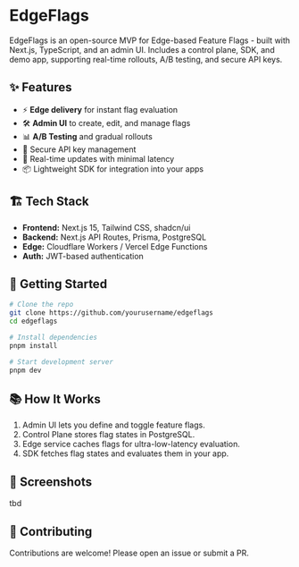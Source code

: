 # EdgeFlags
EdgeFlags is an open-source MVP for Edge-based Feature Flags - built with Next.js, TypeScript, and an admin UI. Includes a control plane, SDK, and demo app, supporting real-time rollouts, A/B testing, and secure API keys.

## ✨ Features
- ⚡ **Edge delivery** for instant flag evaluation
- 🛠 **Admin UI** to create, edit, and manage flags
- 📊 **A/B Testing** and gradual rollouts
- 🔑 Secure API key management
- 🔄 Real-time updates with minimal latency
- 📦 Lightweight SDK for integration into your apps

## 🏗 Tech Stack
- **Frontend:** Next.js 15, Tailwind CSS, shadcn/ui
- **Backend:** Next.js API Routes, Prisma, PostgreSQL
- **Edge:** Cloudflare Workers / Vercel Edge Functions
- **Auth:** JWT-based authentication

## 🚀 Getting Started
```bash
# Clone the repo
git clone https://github.com/yourusername/edgeflags
cd edgeflags

# Install dependencies
pnpm install

# Start development server
pnpm dev
```
## 📚 How It Works

1. Admin UI lets you define and toggle feature flags.
2. Control Plane stores flag states in PostgreSQL.
3. Edge service caches flags for ultra-low-latency evaluation.
4. SDK fetches flag states and evaluates them in your app.

## 📸 Screenshots

tbd

## 🤝 Contributing

Contributions are welcome! Please open an issue or submit a PR.
